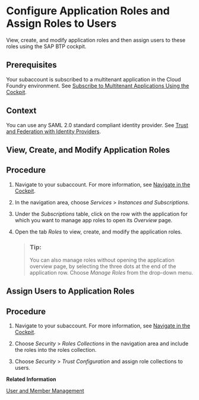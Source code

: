 <!-- loio56a71531fc154717bf221f9e293ba215 -->

# Configure Application Roles and Assign Roles to Users

View, create, and modify application roles and then assign users to these roles using the SAP BTP cockpit.



<a name="loio56a71531fc154717bf221f9e293ba215__prereq_mnq_jdl_3cb"/>

## Prerequisites

Your subaccount is subscribed to a multitenant application in the Cloud Foundry environment. See [Subscribe to Multitenant Applications Using the Cockpit](subscribe-to-multitenant-applications-using-the-cockpit-7a3e396.md).



<a name="loio56a71531fc154717bf221f9e293ba215__context_pff_3xn_s2b"/>

## Context

You can use any SAML 2.0 standard compliant identity provider. See [Trust and Federation with Identity Providers](trust-and-federation-with-identity-providers-cb1bc8f.md).

 <a name="task_fqg_rdl_3cb"/>

<!-- task\_fqg\_rdl\_3cb -->

## View, Create, and Modify Application Roles



<a name="task_fqg_rdl_3cb__steps_abj_tdl_3cb"/>

## Procedure

1.  Navigate to your subaccount. For more information, see [Navigate in the Cockpit](navigate-in-the-cockpit-0874895.md).

2.  In the navigation area, choose *Services* \> *Instances and Subscriptions*.

3.  Under the *Subscriptions* table, click on the row with the application for which you want to manage app roles to open its *Overview* page.

4.  Open the tab *Roles* to view, create, and modify the application roles.

    > ### Tip:  
    > You can also manage roles without opening the application overview page, by selecting the three dots at the end of the application row. Choose *Manage Roles* from the drop-down menu.


 <a name="task_vvv_12l_3cb"/>

<!-- task\_vvv\_12l\_3cb -->

## Assign Users to Application Roles



<a name="task_vvv_12l_3cb__steps_oyn_c2l_3cb"/>

## Procedure

1.  Navigate to your subaccount. For more information, see [Navigate in the Cockpit](navigate-in-the-cockpit-0874895.md).

2.  Choose *Security* \> *Roles Collections* in the navigation area and include the roles into the roles collection.

3.  Choose *Security* \> *Trust Configuration* and assign role collections to users.


**Related Information**  


[User and Member Management](../10_concepts/user-and-member-management-cc1c676.md "On the cloud platform, member management happens at all levels from global account to space, while user management is done for deployed applications.")

